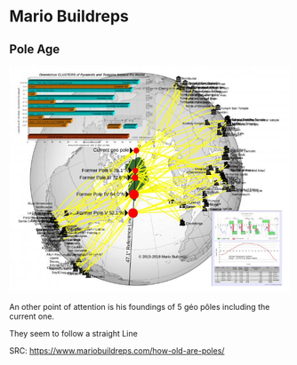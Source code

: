 # Mario Buildreps

## Pole Age

![](img/photo_5810@01-11-2024_17-21-21.jpg)

An other point of attention is his foundings of 5 géo pôles including the current one.

They seem to follow a straight Line

SRC: https://www.mariobuildreps.com/how-old-are-poles/